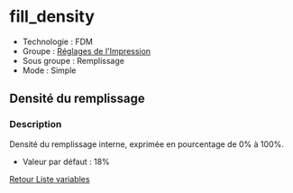 # fill_density

* Technologie : FDM
* Groupe : [Réglages de l'Impression](../print_settings/print_settings.md)
* Sous groupe : Remplissage
* Mode : Simple

## Densité du remplissage

### Description

Densité du remplissage interne, exprimée en pourcentage de 0% à 100%.


* Valeur par défaut : 18%

[Retour Liste variables](variable_list.md)